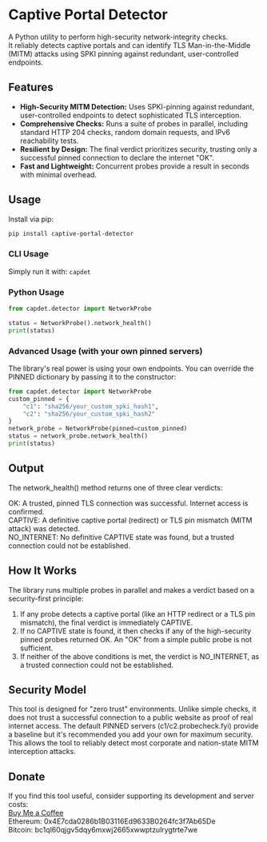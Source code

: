 # Captive Portal Detector

A Python utility to perform high-security network-integrity checks. \
It reliably detects captive portals and can identify TLS Man-in-the-Middle (MITM) attacks using SPKI pinning against redundant, user-controlled endpoints.

## Features

- **High-Security MITM Detection:** Uses SPKI-pinning against redundant, user-controlled endpoints to detect sophisticated TLS interception.
- **Comprehensive Checks:** Runs a suite of probes in parallel, including standard HTTP 204 checks, random domain requests, and IPv6 reachability tests.
- **Resilient by Design:** The final verdict prioritizes security, trusting only a successful pinned connection to declare the internet "OK".
- **Fast and Lightweight:** Concurrent probes provide a result in seconds with minimal overhead.

## Usage

Install via pip:

```bash
pip install captive-portal-detector
```

### CLI Usage
Simply run it with:
```capdet```

### Python Usage
```python
from capdet.detector import NetworkProbe

status = NetworkProbe().network_health()
print(status)
```

### Advanced Usage (with your own pinned servers)
The library's real power is using your own endpoints. You can override the PINNED dictionary by passing it to the constructor:
```python
from capdet.detector import NetworkProbe
custom_pinned = {
    "c1": "sha256/your_custom_spki_hash1",
    "c2": "sha256/your_custom_spki_hash2"
}
network_probe = NetworkProbe(pinned=custom_pinned)
status = network_probe.network_health()
print(status)
```

## Output
The network_health() method returns one of three clear verdicts:

OK: A trusted, pinned TLS connection was successful. Internet access is confirmed. \
CAPTIVE: A definitive captive portal (redirect) or TLS pin mismatch (MITM attack) was detected. \
NO_INTERNET: No definitive CAPTIVE state was found, but a trusted connection could not be established.

## How It Works
The library runs multiple probes in parallel and makes a verdict based on a security-first principle:

1. If any probe detects a captive portal (like an HTTP redirect or a TLS pin mismatch), the final verdict is immediately CAPTIVE.
2. If no CAPTIVE state is found, it then checks if any of the high-security pinned probes returned OK. An "OK" from a simple public probe is not sufficient.
3. If neither of the above conditions is met, the verdict is NO_INTERNET, as a trusted connection could not be established.

## Security Model
This tool is designed for "zero trust" environments. Unlike simple checks, it does not trust a successful connection to a public website as proof of real internet access. 
The default PINNED servers (c1/c2.probecheck.fyi) provide a baseline but it's recommended you add your own for maximum security. 
This allows the tool to reliably detect most corporate and nation-state MITM interception attacks.

## Donate
If you find this tool useful, consider supporting its development and server costs: \
[Buy Me a Coffee](https://www.buymeacoffee.com/editrocchio) \
Ethereum: 0x4E7cda0286b1B03116Ed9633B0264fc3f7Ab65De \
Bitcoin: bc1ql60qjgv5dqy6mxwj2665xwwptzulrygtrte7we
